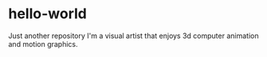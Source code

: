 # hello-world
Just another repository
I'm a visual artist that enjoys 3d computer animation and motion graphics.
